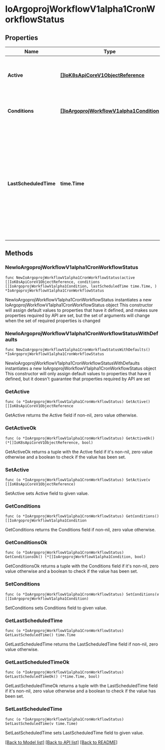 # IoArgoprojWorkflowV1alpha1CronWorkflowStatus

## Properties

Name | Type | Description | Notes
------------ | ------------- | ------------- | -------------
**Active** | [**[]IoK8sApiCoreV1ObjectReference**](IoK8sApiCoreV1ObjectReference.md) | Active is a list of active workflows stemming from this CronWorkflow | 
**Conditions** | [**[]IoArgoprojWorkflowV1alpha1Condition**](IoArgoprojWorkflowV1alpha1Condition.md) | Conditions is a list of conditions the CronWorkflow may have | 
**LastScheduledTime** | **time.Time** | Time is a wrapper around time.Time which supports correct marshaling to YAML and JSON.  Wrappers are provided for many of the factory methods that the time package offers. | 

## Methods

### NewIoArgoprojWorkflowV1alpha1CronWorkflowStatus

`func NewIoArgoprojWorkflowV1alpha1CronWorkflowStatus(active []IoK8sApiCoreV1ObjectReference, conditions []IoArgoprojWorkflowV1alpha1Condition, lastScheduledTime time.Time, ) *IoArgoprojWorkflowV1alpha1CronWorkflowStatus`

NewIoArgoprojWorkflowV1alpha1CronWorkflowStatus instantiates a new IoArgoprojWorkflowV1alpha1CronWorkflowStatus object
This constructor will assign default values to properties that have it defined,
and makes sure properties required by API are set, but the set of arguments
will change when the set of required properties is changed

### NewIoArgoprojWorkflowV1alpha1CronWorkflowStatusWithDefaults

`func NewIoArgoprojWorkflowV1alpha1CronWorkflowStatusWithDefaults() *IoArgoprojWorkflowV1alpha1CronWorkflowStatus`

NewIoArgoprojWorkflowV1alpha1CronWorkflowStatusWithDefaults instantiates a new IoArgoprojWorkflowV1alpha1CronWorkflowStatus object
This constructor will only assign default values to properties that have it defined,
but it doesn't guarantee that properties required by API are set

### GetActive

`func (o *IoArgoprojWorkflowV1alpha1CronWorkflowStatus) GetActive() []IoK8sApiCoreV1ObjectReference`

GetActive returns the Active field if non-nil, zero value otherwise.

### GetActiveOk

`func (o *IoArgoprojWorkflowV1alpha1CronWorkflowStatus) GetActiveOk() (*[]IoK8sApiCoreV1ObjectReference, bool)`

GetActiveOk returns a tuple with the Active field if it's non-nil, zero value otherwise
and a boolean to check if the value has been set.

### SetActive

`func (o *IoArgoprojWorkflowV1alpha1CronWorkflowStatus) SetActive(v []IoK8sApiCoreV1ObjectReference)`

SetActive sets Active field to given value.


### GetConditions

`func (o *IoArgoprojWorkflowV1alpha1CronWorkflowStatus) GetConditions() []IoArgoprojWorkflowV1alpha1Condition`

GetConditions returns the Conditions field if non-nil, zero value otherwise.

### GetConditionsOk

`func (o *IoArgoprojWorkflowV1alpha1CronWorkflowStatus) GetConditionsOk() (*[]IoArgoprojWorkflowV1alpha1Condition, bool)`

GetConditionsOk returns a tuple with the Conditions field if it's non-nil, zero value otherwise
and a boolean to check if the value has been set.

### SetConditions

`func (o *IoArgoprojWorkflowV1alpha1CronWorkflowStatus) SetConditions(v []IoArgoprojWorkflowV1alpha1Condition)`

SetConditions sets Conditions field to given value.


### GetLastScheduledTime

`func (o *IoArgoprojWorkflowV1alpha1CronWorkflowStatus) GetLastScheduledTime() time.Time`

GetLastScheduledTime returns the LastScheduledTime field if non-nil, zero value otherwise.

### GetLastScheduledTimeOk

`func (o *IoArgoprojWorkflowV1alpha1CronWorkflowStatus) GetLastScheduledTimeOk() (*time.Time, bool)`

GetLastScheduledTimeOk returns a tuple with the LastScheduledTime field if it's non-nil, zero value otherwise
and a boolean to check if the value has been set.

### SetLastScheduledTime

`func (o *IoArgoprojWorkflowV1alpha1CronWorkflowStatus) SetLastScheduledTime(v time.Time)`

SetLastScheduledTime sets LastScheduledTime field to given value.



[[Back to Model list]](../README.md#documentation-for-models) [[Back to API list]](../README.md#documentation-for-api-endpoints) [[Back to README]](../README.md)


